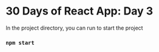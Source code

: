 # 30 Days of React App: Day 3

In the project directory, you can run to start the project

### `npm start`
